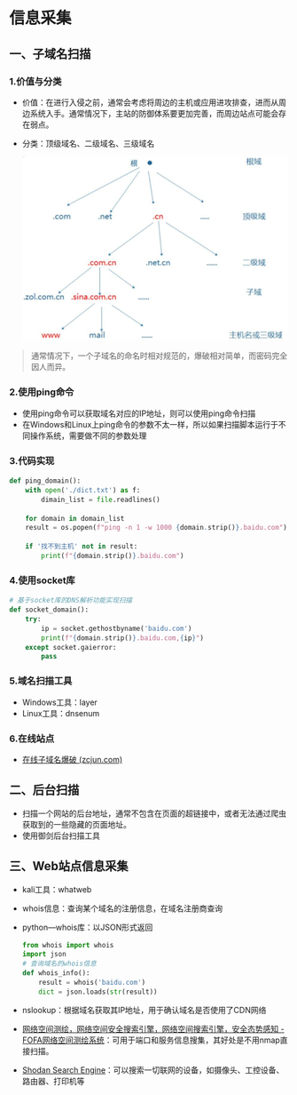 # 信息采集

## 一、子域名扫描

### 1.价值与分类

- 价值：在进行入侵之前，通常会考虑将周边的主机或应用进攻排查，进而从周边系统入手。通常情况下，主站的防御体系要更加完善，而周边站点可能会存在弱点。

- 分类：顶级域名、二级域名、三级域名

  <img src="../../picture/AjGdkTK463Uwu95.png" style="zoom:50%;" />

> 通常情况下，一个子域名的命名时相对规范的，爆破相对简单，而密码完全因人而异。

### 2.使用ping命令

- 使用ping命令可以获取域名对应的IP地址，则可以使用ping命令扫描
- 在Windows和Linux上ping命令的参数不太一样，所以如果扫描脚本运行于不同操作系统，需要做不同的参数处理

### 3.代码实现

```python
def ping_domain():
    with open('./dict.txt') as f:
        dimain_list = file.readlines()
        
    for domain in domain_list
    result = os.popen(f"ping -n 1 -w 1000 {domain.strip()}.baidu.com").read()
        
    if '找不到主机' not in result:
        print(f"{domain.strip()}.baidu.com")
```

### 4.使用socket库

```python
# 基于socket库的DNS解析功能实现扫描
def socket_domain():
    try:
    	ip = socket.gethostbyname('baidu.com')
    	print(f"{domain.strip()}.baidu.com,{ip}")
    except socket.gaierror:
        pass
```

### 5.域名扫描工具

- Windows工具：layer
- Linux工具：dnsenum

### 6.在线站点

- [在线子域名爆破 (zcjun.com)](http://z.zcjun.com/)

## 二、后台扫描

- 扫描一个网站的后台地址，通常不包含在页面的超链接中，或者无法通过爬虫获取到的一些隐藏的页面地址。
- 使用御剑后台扫描工具

## 三、Web站点信息采集

- kali工具：whatweb

- whois信息：查询某个域名的注册信息，在域名注册商查询

- python—whois库：以JSON形式返回

  ```python
  from whois import whois
  import json
  # 查询域名的whois信息
  def whois_info():
      result = whois('baidu.com')
      dict = json.loads(str(result))
  ```

- nslookup：根据域名获取其IP地址，用于确认域名是否使用了CDN网络

- [网络空间测绘，网络空间安全搜索引擎，网络空间搜索引擎，安全态势感知 - FOFA网络空间测绘系统](https://fofa.info/)：可用于端口和服务信息搜集，其好处是不用nmap直接扫描。

- [Shodan Search Engine](https://www.shodan.io/)：可以搜索一切联网的设备，如摄像头、工控设备、路由器、打印机等

